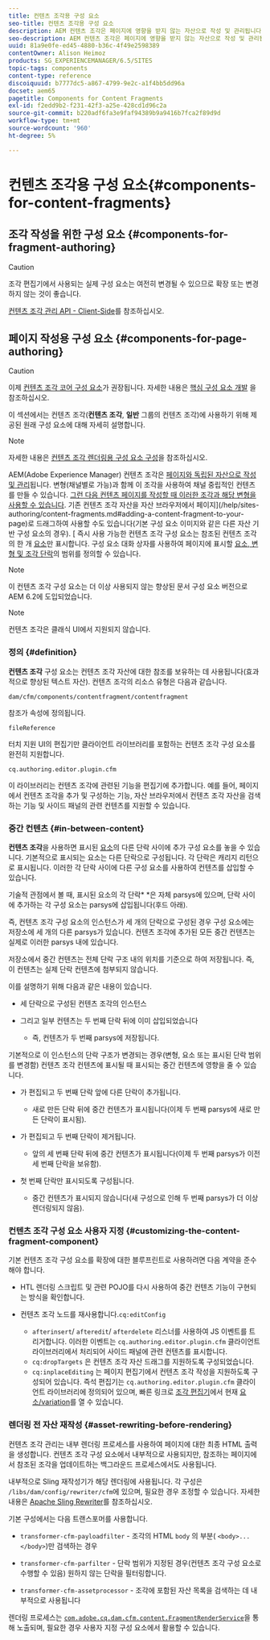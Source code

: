 ```yaml
---
title: 컨텐츠 조각용 구성 요소
seo-title: 컨텐츠 조각용 구성 요소
description: AEM 컨텐츠 조각은 페이지에 영향을 받지 않는 자산으로 작성 및 관리됩니다
seo-description: AEM 컨텐츠 조각은 페이지에 영향을 받지 않는 자산으로 작성 및 관리됩니다
uuid: 81a9e0fe-ed45-4880-b36c-4f49e2598389
contentOwner: Alison Heimoz
products: SG_EXPERIENCEMANAGER/6.5/SITES
topic-tags: components
content-type: reference
discoiquuid: b7777dc5-a867-4799-9e2c-a1f4bb5dd96a
docset: aem65
pagetitle: Components for Content Fragments
exl-id: f2edd9b2-f231-42f3-a25e-428cd1d96c2a
source-git-commit: b220adf6fa3e9faf94389b9a9416b7fca2f89d9d
workflow-type: tm+mt
source-wordcount: '960'
ht-degree: 5%

---
```


# 컨텐츠 조각용 구성 요소{#components-for-content-fragments}

## 조각 작성을 위한 구성 요소 {#components-for-fragment-authoring}

>[!CAUTION]
>
>조각 편집기에서 사용되는 실제 구성 요소는 여전히 변경될 수 있으므로 확장 또는 변경하지 않는 것이 좋습니다.

[컨텐츠 조각 관리 API - Client-Side](/help/sites-developing/customizing-content-fragments.md#the-content-fragment-management-api-client-side)를 참조하십시오.

## 페이지 작성용 구성 요소 {#components-for-page-authoring}

>[!CAUTION]
>
>이제 [컨텐츠 조각 코어 구성 요소](https://helpx.adobe.com/experience-manager/core-components/using/content-fragment-component.html)가 권장됩니다. 자세한 내용은 [핵심 구성 요소 개발](https://helpx.adobe.com/experience-manager/core-components/using/developing.html) 을 참조하십시오.
>
>이 섹션에서는 컨텐츠 조각(**컨텐츠 조각**, **일반** 그룹의 컨텐츠 조각)에 사용하기 위해 제공된 원래 구성 요소에 대해 자세히 설명합니다.

>[!NOTE]
>
>자세한 내용은 [컨텐츠 조각 렌더링용 구성 요소 구성](/help/sites-developing/content-fragments-config-components-rendering.md)을 참조하십시오.

AEM(Adobe Experience Manager) 컨텐츠 조각은 [페이지와 독립된 자산으로 작성 및 관리](/help/assets/content-fragments/content-fragments.md)됩니다. 변형(채널별로 가능)과 함께 이 조각을 사용하여 채널 중립적인 컨텐츠를 만들 수 있습니다. [그런 다음 컨텐츠 페이지를 작성할 때 이러한 조각과 해당 변형을 사용할 수 있습니다](/help/sites-authoring/content-fragments.md). 기존 컨텐츠 조각 자산을 자산 브라우저에서 페이지](/help/sites-authoring/content-fragments.md#adding-a-content-fragment-to-your-page)로 드래그하여 사용할 수도 있습니다(기본 구성 요소 이미지와 같은 다른 자산 기반 구성 요소의 경우). [ 즉시 사용 가능한 컨텐츠 조각 구성 요소는 참조된 컨텐츠 조각의 한 개 [요소](/help/assets/content-fragments/content-fragments.md#constituent-parts-of-a-content-fragment)만 표시합니다. 구성 요소 대화 상자를 사용하여 페이지에 표시할 [요소, 변형 및 조각 단락](/help/assets/content-fragments/content-fragments.md#constituent-parts-of-a-content-fragment)의 범위를 정의할 수 있습니다.

>[!NOTE]
>
>이 컨텐츠 조각 구성 요소는 더 이상 사용되지 않는 향상된 문서 구성 요소 버전으로 AEM 6.2에 도입되었습니다.

>[!NOTE]
>
>컨텐츠 조각은 클래식 UI에서 지원되지 않습니다.

### 정의 {#definition}

**컨텐츠 조각** 구성 요소는 컨텐츠 조각 자산에 대한 참조를 보유하는 데 사용됩니다(효과적으로 향상된 텍스트 자산). 컨텐츠 조각의 리소스 유형은 다음과 같습니다.

`dam/cfm/components/contentfragment/contentfragment`

참조가 속성에 정의됩니다.

`fileReference`

터치 지원 UI의 편집기만 클라이언트 라이브러리를 포함하는 컨텐츠 조각 구성 요소를 완전히 지원합니다.

`cq.authoring.editor.plugin.cfm`

이 라이브러리는 컨텐츠 조각에 관련된 기능을 편집기에 추가합니다. 예를 들어, 페이지에서 컨텐츠 조각을 추가 및 구성하는 기능, 자산 브라우저에서 컨텐츠 조각 자산을 검색하는 기능 및 사이드 패널의 관련 컨텐츠를 지원할 수 있습니다.

### 중간 컨텐츠 {#in-between-content}

**컨텐츠 조각**&#x200B;을 사용하면 표시된 [요소](/help/assets/content-fragments/content-fragments.md#constituent-parts-of-a-content-fragment)의 다른 단락 사이에 추가 구성 요소를 놓을 수 있습니다. 기본적으로 표시되는 요소는 다른 단락으로 구성됩니다. 각 단락은 캐리지 리턴으로 표시됩니다. 이러한 각 단락 사이에 다른 구성 요소를 사용하여 컨텐츠를 삽입할 수 있습니다.

기술적 관점에서 볼 때, 표시된 요소의 각 단락* *은 자체 parsys에 있으며, 단락 사이에 추가하는 각 구성 요소는 parsys에 삽입됩니다(후드 아래).

즉, 컨텐츠 조각 구성 요소의 인스턴스가 세 개의 단락으로 구성된 경우 구성 요소에는 저장소에 세 개의 다른 parsys가 있습니다. 컨텐츠 조각에 추가된 모든 중간 컨텐츠는 실제로 이러한 parsys 내에 있습니다.

저장소에서 중간 컨텐츠는 전체 단락 구조 내의 위치를 기준으로 하여 저장됩니다. 즉, 이 컨텐츠는 실제 단락 컨텐츠에 첨부되지 않습니다.

이를 설명하기 위해 다음과 같은 내용이 있습니다.

* 세 단락으로 구성된 컨텐츠 조각의 인스턴스
* 그리고 일부 컨텐츠는 두 번째 단락 뒤에 이미 삽입되었습니다

   * 즉, 컨텐츠가 두 번째 parsys에 저장됩니다.

기본적으로 이 인스턴스의 단락 구조가 변경되는 경우(변형, 요소 또는 표시된 단락 범위를 변경함) 컨텐츠 조각 컨텐츠에 표시될 때 표시되는 중간 컨텐츠에 영향을 줄 수 있습니다.

* 가 편집되고 두 번째 단락 앞에 다른 단락이 추가됩니다.

   * 새로 만든 단락 뒤에 중간 컨텐츠가 표시됩니다(이제 두 번째 parsys에 새로 만든 단락이 표시됨).

* 가 편집되고 두 번째 단락이 제거됩니다.

   * 앞의 세 번째 단락 뒤에 중간 컨텐츠가 표시됩니다(이제 두 번째 parsys가 이전 세 번째 단락을 보유함).

* 첫 번째 단락만 표시되도록 구성됩니다.

   * 중간 컨텐츠가 표시되지 않습니다(새 구성으로 인해 두 번째 parsys가 더 이상 렌더링되지 않음).

### 컨텐츠 조각 구성 요소 사용자 지정 {#customizing-the-content-fragment-component}

기본 컨텐츠 조각 구성 요소를 확장에 대한 블루프린트로 사용하려면 다음 계약을 준수해야 합니다.

* HTL 렌더링 스크립트 및 관련 POJO를 다시 사용하여 중간 컨텐츠 기능이 구현되는 방식을 확인합니다.
* 컨텐츠 조각 노드를 재사용합니다.`cq:editConfig`

   * `afterinsert`/ `afteredit`/ `afterdelete` 리스너를 사용하여 JS 이벤트를 트리거합니다. 이러한 이벤트는 `cq.authoring.editor.plugin.cfm` 클라이언트 라이브러리에서 처리되어 사이드 패널에 관련 컨텐츠를 표시합니다.
   * `cq:dropTargets` 은 컨텐츠 조각 자산 드래그를 지원하도록 구성되었습니다.
   * `cq:inplaceEditing` 는 페이지 편집기에서 컨텐츠 조각 작성을 지원하도록 구성되어 있습니다. 즉석 편집기는 `cq.authoring.editor.plugin.cfm` 클라이언트 라이브러리에 정의되어 있으며, 빠른 링크로 [조각 편집기](/help/assets/content-fragments/content-fragments-variations.md)에서 현재 [요소/variation](/help/assets/content-fragments/content-fragments.md#constituent-parts-of-a-content-fragment)를 열 수 있습니다.

### 렌더링 전 자산 재작성 {#asset-rewriting-before-rendering}

컨텐츠 조각 관리는 내부 렌더링 프로세스를 사용하여 페이지에 대한 최종 HTML 출력을 생성합니다. 컨텐츠 조각 구성 요소에서 내부적으로 사용되지만, 참조하는 페이지에서 참조된 조각을 업데이트하는 백그라운드 프로세스에서도 사용됩니다.

내부적으로 Sling 재작성기가 해당 렌더링에 사용됩니다. 각 구성은 `/libs/dam/config/rewriter/cfm`에 있으며, 필요한 경우 조정할 수 있습니다. 자세한 내용은 [Apache Sling Rewriter](https://sling.apache.org/documentation/bundles/output-rewriting-pipelines-org-apache-sling-rewriter.html)를 참조하십시오.

기본 구성에서는 다음 트랜스포머를 사용합니다.

* `transformer-cfm-payloadfilter` - 조각의 HTML `body` 의 부분(  `<body>...</body>`)만 검색하는 경우

* `transformer-cfm-parfilter` - 단락 범위가 지정된 경우(컨텐츠 조각 구성 요소로 수행할 수 있음) 원하지 않는 단락을 필터링합니다.
* `transformer-cfm-assetprocessor` - 조각에 포함된 자산 목록을 검색하는 데 내부적으로 사용됩니다

렌더링 프로세스는 [`com.adobe.cq.dam.cfm.content.FragmentRenderService`](https://helpx.adobe.com/experience-manager/6-5/sites/developing/using/reference-materials/javadoc/com/adobe/cq/dam/cfm/ContentFragment.html)을 통해 노출되며, 필요한 경우 사용자 지정 구성 요소에서 활용할 수 있습니다.
